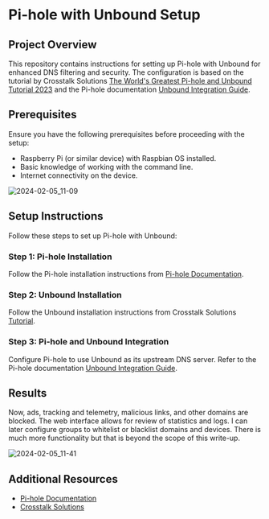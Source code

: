 # Pi-hole with Unbound Setup

## Project Overview

This repository contains instructions for setting up Pi-hole with Unbound for enhanced DNS filtering and security. The configuration is based on the tutorial by Crosstalk Solutions [The World's Greatest Pi-hole and Unbound Tutorial 2023](https://www.crosstalksolutions.com/the-worlds-greatest-pi-hole-and-unbound-tutorial-2023/#Lets_get_started) and the Pi-hole documentation [Unbound Integration Guide](https://docs.pi-hole.net/guides/dns/unbound/).

## Prerequisites

Ensure you have the following prerequisites before proceeding with the setup:

- Raspberry Pi (or similar device) with Raspbian OS installed.
- Basic knowledge of working with the command line.
- Internet connectivity on the device.

![2024-02-05_11-09](https://github.com/ericktafel1/RaspberryPiProjects/assets/97417443/a0522dac-7721-4297-b477-b8e673da14f1)


## Setup Instructions

Follow these steps to set up Pi-hole with Unbound:

### Step 1: Pi-hole Installation

Follow the Pi-hole installation instructions from [Pi-hole Documentation](https://docs.pi-hole.net/main/basic-install/).

### Step 2: Unbound Installation

Follow the Unbound installation instructions from Crosstalk Solutions [Tutorial](https://www.crosstalksolutions.com/the-worlds-greatest-pi-hole-and-unbound-tutorial-2023/#Lets_get_started).

### Step 3: Pi-hole and Unbound Integration

Configure Pi-hole to use Unbound as its upstream DNS server. Refer to the Pi-hole documentation [Unbound Integration Guide](https://docs.pi-hole.net/guides/dns/unbound/).

## Results

Now, ads, tracking and telemetry, malicious links, and other domains are blocked. The web interface allows for review of statistics and logs. I can later configure groups to whitelist or blacklist domains and devices. There is much more functionality but that is beyond the scope of this write-up.

![2024-02-05_11-41](https://github.com/ericktafel1/RaspberryPiProjects/assets/97417443/71f311a2-c2f3-45c4-b391-53f2fc22a89d)


## Additional Resources

- [Pi-hole Documentation](https://docs.pi-hole.net/)
- [Crosstalk Solutions](https://www.crosstalksolutions.com/)

